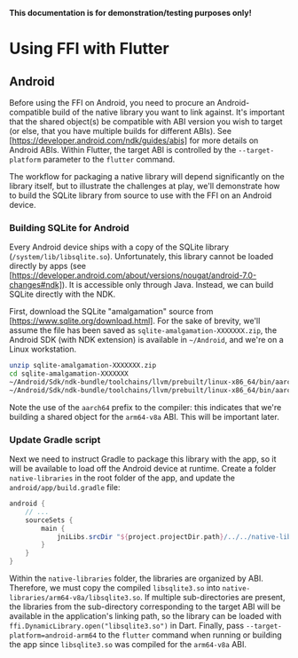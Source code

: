 **This documentation is for demonstration/testing purposes only!**

# Using FFI with Flutter

## Android

Before using the FFI on Android, you need to procure an Android-compatible build of the native library you want to link against.
It's important that the shared object(s) be compatible with ABI version you wish to target (or else, that you have multiple builds for different ABIs).
See [https://developer.android.com/ndk/guides/abis] for more details on Android ABIs.
Within Flutter, the target ABI is controlled by the `--target-platform` parameter to the `flutter` command.

The workflow for packaging a native library will depend significantly on the library itself, but to illustrate the challenges at play, we'll demonstrate how to build the SQLite library from source to use with the FFI on an Android device.

### Building SQLite for Android

Every Android device ships with a copy of the SQLite library (`/system/lib/libsqlite.so`).
Unfortunately, this library cannot be loaded directly by apps (see [https://developer.android.com/about/versions/nougat/android-7.0-changes#ndk]).
It is accessible only through Java.
Instead, we can build SQLite directly with the NDK.

First, download the SQLite "amalgamation" source from [https://www.sqlite.org/download.html].
For the sake of brevity, we'll assume the file has been saved as `sqlite-amalgamation-XXXXXXX.zip`, the Android SDK (with NDK extension) is available in `~/Android`, and we're on a Linux workstation.

```sh
unzip sqlite-amalgamation-XXXXXXX.zip
cd sqlite-amalgamation-XXXXXXX
~/Android/Sdk/ndk-bundle/toolchains/llvm/prebuilt/linux-x86_64/bin/aarch64-linux-android24-clang -c sqlite3.c -o sqlite3.o
~/Android/Sdk/ndk-bundle/toolchains/llvm/prebuilt/linux-x86_64/bin/aarch64-linux-android-ld -shared sqlite3.o -o libsqlite3.so
```

Note the use of the `aarch64` prefix to the compiler: this indicates that we're building a shared object for the `arm64-v8a` ABI.
This will be important later.

### Update Gradle script

Next we need to instruct Gradle to package this library with the app, so it will be available to load off the Android device at runtime.
Create a folder `native-libraries` in the root folder of the app, and update the `android/app/build.gradle` file:

```groovy
android {
    // ...
    sourceSets {
        main {
            jniLibs.srcDir "${project.projectDir.path}/../../native-libraries"
        }
    }
}
```

Within the `native-libraries` folder, the libraries are organized by ABI.
Therefore, we must copy the compiled `libsqlite3.so` into `native-libraries/arm64-v8a/libsqlite3.so`.
If multiple sub-directories are present, the libraries from the sub-directory corresponding to the target ABI will be available in the application's linking path, so the library can be loaded with `ffi.DynamicLibrary.open("libsqlite3.so")` in Dart.
Finally, pass `--target-platform=android-arm64` to the `flutter` command when running or building the app since `libsqlite3.so` was compiled for the `arm64-v8a` ABI.
